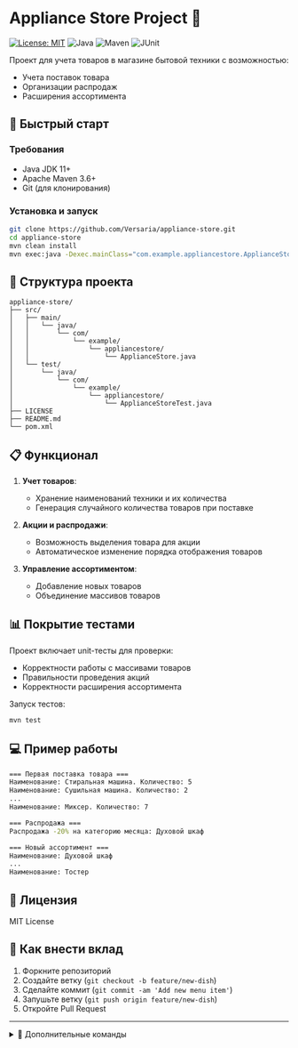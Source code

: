 # Appliance Store Project 🏬

[![License: MIT](https://img.shields.io/badge/License-MIT-yellow.svg)](https://opensource.org/licenses/MIT)
![Java](https://img.shields.io/badge/Java-11+-blue)
![Maven](https://img.shields.io/badge/Maven-3.6+-orange)
![JUnit](https://img.shields.io/badge/JUnit-4-red)

Проект для учета товаров в магазине бытовой техники с возможностью:
- Учета поставок товара
- Организации распродаж
- Расширения ассортимента


## 🚀 Быстрый старт
### Требования
- Java JDK 11+
- Apache Maven 3.6+
- Git (для клонирования)

### Установка и запуск
```bash
git clone https://github.com/Versaria/appliance-store.git
cd appliance-store
mvn clean install
mvn exec:java -Dexec.mainClass="com.example.appliancestore.ApplianceStore"
```

## 📂 Структура проекта
```
appliance-store/
├── src/
│   ├── main/
│   │   └── java/
│   │       └── com/
│   │           └── example/
│   │               └── appliancestore/
│   │                   └── ApplianceStore.java
│   └── test/
│       └── java/
│           └── com/
│               └── example/
│                   └── appliancestore/
│                       └── ApplianceStoreTest.java
├── LICENSE
├── README.md
└── pom.xml
```

## 📋 Функционал
1. **Учет товаров**:
   - Хранение наименований техники и их количества
   - Генерация случайного количества товаров при поставке

2. **Акции и распродажи**:
   - Возможность выделения товара для акции
   - Автоматическое изменение порядка отображения товаров

3. **Управление ассортиментом**:
   - Добавление новых товаров
   - Объединение массивов товаров

## 📊 Покрытие тестами
Проект включает unit-тесты для проверки:
- Корректности работы с массивами товаров
- Правильности проведения акций
- Корректности расширения ассортимента

Запуск тестов:
```bash
mvn test
```

## 💻 Пример работы
```bash
=== Первая поставка товара ===
Наименование: Стиральная машина. Количество: 5
Наименование: Сушильная машина. Количество: 2
...
Наименование: Миксер. Количество: 7

=== Распродажа ===
Распродажа -20% на категорию месяца: Духовой шкаф

=== Новый ассортимент ===
Наименование: Духовой шкаф
...
Наименование: Тостер
```

## 📜 Лицензия
MIT License

## 🤝 Как внести вклад
1. Форкните репозиторий
2. Создайте ветку (`git checkout -b feature/new-dish`)
3. Сделайте коммит (`git commit -am 'Add new menu item'`)
4. Запушьте ветку (`git push origin feature/new-dish`)
5. Откройте Pull Request

---

<details>
<summary>🔧 Дополнительные команды</summary>

```bash
# Запуск тестов с отчетом
mvn test surefire-report:report

# Анализ кода
mvn pmd:pmd checkstyle:checkstyle
```
</details>
